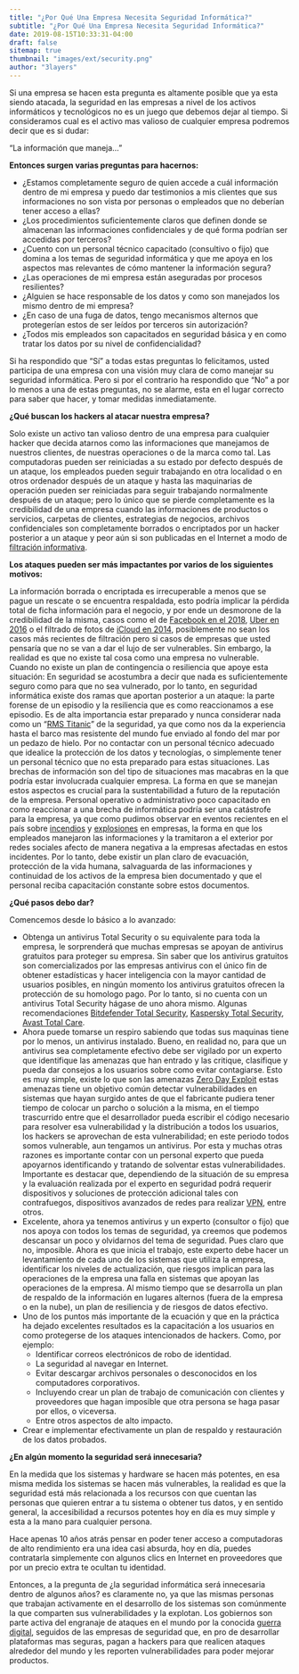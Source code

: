 ```yaml
---
title: "¿Por Qué Una Empresa Necesita Seguridad Informática?"
subtitle: "¿Por Qué Una Empresa Necesita Seguridad Informática?"
date: 2019-08-15T10:33:31-04:00
draft: false
sitemap: true
thumbnail: "images/ext/security.png"
author: "3layers"
---
```


Si una empresa se hacen esta pregunta es altamente posible que ya esta siendo atacada, la seguridad en las empresas a nivel de los activos informáticos y tecnológicos no es un juego que debemos dejar al tiempo. Si consideramos cual es el activo mas valioso de cualquier empresa podremos decir que es si dudar:

“La información que maneja…”

**Entonces surgen varias preguntas para hacernos:**

* ¿Estamos completamente seguro de quien accede a cuál información dentro de mi empresa y puedo dar testimonios a mis clientes que sus informaciones no son vista por personas o empleados que no deberían tener acceso a ellas?
* ¿Los procedimientos suficientemente claros que definen donde se almacenan las informaciones confidenciales y de qué forma podrían ser accedidas por terceros?
* ¿Cuento con un personal técnico capacitado (consultivo o fijo) que domina a los temas de seguridad informática y que me apoya en los aspectos mas relevantes de cómo mantener la información segura?
* ¿Las operaciones de mi empresa están aseguradas por procesos resilientes?
* ¿Alguien se hace responsable de los datos y como son manejados los mismo dentro de mi empresa?
* ¿En caso de una fuga de datos, tengo mecanismos alternos que protegerían estos de ser leídos por terceros sin autorización?
* ¿Todos mis empleados son capacitados en seguridad básica y en como tratar los datos por su nivel de confidencialidad?

Si ha respondido que “Sí” a todas estas preguntas lo felicitamos, usted participa de una empresa con una visión muy clara de como manejar su seguridad informática. Pero si por el contrario ha respondido que “No” a por lo menos a una de estas preguntas, no se alarme, esta en el lugar correcto para saber que hacer, y tomar medidas inmediatamente.

**¿Qué buscan los hackers al atacar nuestra empresa?**

Solo existe un activo tan valioso dentro de una empresa para cualquier hacker que decida atarnos como las informaciones que manejamos de nuestros clientes, de nuestras operaciones o de la marca como tal. Las computadoras pueden ser reiniciadas a su estado por defecto después de un ataque, los empleados pueden seguir trabajando en otra localidad o en otros ordenador después de un ataque y hasta las maquinarias de operación pueden ser reiniciadas para seguir trabajando normalmente después de un ataque; pero lo único que se pierde completamente es la credibilidad de una empresa cuando las informaciones de productos o servicios, carpetas de clientes, estrategias de negocios, archivos confidenciales son completamente borrados o encriptados por un hacker posterior a un ataque y peor aún si son publicadas en el Internet a modo de [filtración informativa](https://es.wikipedia.org/wiki/Filtraci%C3%B3n_informativa).

**Los ataques pueden ser más impactantes por varios de los siguientes motivos:**

La información borrada o encriptada es irrecuperable a menos que se pague un rescate o se encuentra respaldada, esto podría implicar la pérdida total de ficha información para el negocio, y por ende un desmorone de la credibilidad de la misma, casos como el de [Facebook en el 2018](https://newsroom.fb.com/news/2018/09/security-update/), [Uber en 2016](https://www.bbc.com/mundo/noticias-42075627) o el filtrado de fotos de [iCloud en 2014](https://es.wikipedia.org/wiki/Filtraci%C3%B3n_de_fotograf%C3%ADas_de_celebridades_de_2014), posiblemente no sean los casos más recientes de filtración pero si casos de empresas que usted pensaría que no se van a dar el lujo de ser vulnerables. Sin embargo, la realidad es que no existe tal cosa como una empresa no vulnerable.
Cuando no existe un plan de contingencia o resiliencia que apoye esta situación: En seguridad se acostumbra a decir que nada es suficientemente seguro como para que no sea vulnerado, por lo tanto, en seguridad informática existe dos ramas que aportan posterior a un ataque: la parte forense de un episodio y la resiliencia que es como reaccionamos a ese episodio. Es de alta importancia estar preparado y nunca considerar nada como un “[RMS Titanic](https://es.wikipedia.org/wiki/Hundimiento_del_RMS_Titanic)” de la seguridad, ya que como nos da la experiencia hasta el barco mas resistente del mundo fue enviado al fondo del mar por un pedazo de hielo.
Por no contactar con un personal técnico adecuado que idealice la protección de los datos y tecnologías, o simplemente tener un personal técnico que no esta preparado para estas situaciones. Las brechas de información son del tipo de situaciones mas macabras en la que podría estar involucrada cualquier empresa. La forma en que se manejan estos aspectos es crucial para la sustentabilidad a futuro de la reputación de la empresa.
Personal operativo o administrativo poco capacitado en como reaccionar a una brecha de informática podría ser una catástrofe para la empresa, ya que como pudimos observar en eventos recientes en el país sobre [incendios](https://www.diariolibre.com/actualidad/sucesos/fuego-destruye-tienda-de-electrodomesticos-lr-comercial-AP11698383) y [explosiones](https://www.diariolibre.com/actualidad/tragedia-polyplas-panorama-general-a-un-mes-de-la-explosion-PP11788106) en empresas, la forma en que los empleados manejaron las informaciones y la tramitaron a el exterior por redes sociales afecto de manera negativa a la empresas afectadas en estos incidentes. Por lo tanto, debe existir un plan claro de evacuación, protección de la vida humana, salvaguarda de las informaciones y continuidad de los activos de la empresa bien documentado y que el personal reciba capacitación constante sobre estos documentos.

**¿Qué pasos debo dar?**

Comencemos desde lo básico a lo avanzado:

* Obtenga un antivirus Total Security o su equivalente para toda la empresa, le sorprenderá que muchas empresas se apoyan de antivirus gratuitos para proteger su empresa. Sin saber que los antivirus gratuitos son comercializados por las empresas antivirus con el único fin de obtener estadísticas y hacer inteligencia con la mayor cantidad de usuarios posibles, en ningún momento los antivirus gratuitos ofrecen la protección de su homologo pago. Por lo tanto, si no cuenta con un antivirus Total Security hágase de uno ahora mismo. Algunas recomendaciones [Bitdefender Total Security](https://www.bitdefender.com/solutions/total-security-2.html?adobe_mc_sdid=SDID%3D0094E5FE781646C7-13DC433462CB5C5A%7CMCORGID%3D0E920C0F53DA9E9B0A490D45%40AdobeOrg%7CTS%3D1565879321&adobe_mc_ref=https%3A%2F%2Frubycom.com%2Fblog%2Fitem%2Fpor-que-una-empresa-necesita-seguridad-informatica%3Fcategory_id%3D77), [Kaspersky Total Security](https://latam.kaspersky.com/total-security), [Avast Total Care](https://www.avast.com/total-care).
* Ahora puede tomarse un respiro sabiendo que todas sus maquinas tiene por lo menos, un antivirus instalado. Bueno, en realidad no, para que un antivirus sea completamente efectivo debe ser vigilado por un experto que identifique las amenazas que han entrado y las critique, clasifique y pueda dar consejos a los usuarios sobre como evitar contagiarse. Esto es muy simple, existe lo que son las amenazas [Zero Day Exploit](https://es.wikipedia.org/wiki/Ataque_de_d%C3%ADa_cero) estas amenazas tiene un objetivo común detectar vulnerabilidades en sistemas que hayan surgido antes de que el fabricante pudiera tener tiempo de colocar un parcho o solución a la misma, en el tiempo trascurrido entre que el desarrollador pueda escribir el código necesario para resolver esa vulnerabilidad y la distribución a todos los usuarios, los hackers se aprovechan de esta vulnerabilidad; en este periodo todos somos vulnerable, aun tengamos un antivirus. Por esta y muchas otras razones es importante contar con un personal experto que pueda apoyarnos identificando y tratando de solventar estas vulnerabilidades. Importante es destacar que, dependiendo de la situación de su empresa y la evaluación realizada por el experto en seguridad podrá requerir dispositivos y soluciones de protección adicional tales con contrafuegos, dispositivos avanzados de redes para realizar [VPN](https://es.wikipedia.org/wiki/Red_privada_virtual), entre otros.
* Excelente, ahora ya tenemos antivirus y un experto (consultor o fijo) que nos apoya con todos los temas de seguridad, ya creemos que podemos descansar un poco y olvidarnos del tema de seguridad. Pues claro que no, imposible. Ahora es que inicia el trabajo, este experto debe hacer un levantamiento de cada uno de los sistemas que utiliza la empresa, identificar los niveles de actualización, que riesgos implican para las operaciones de la empresa una falla en sistemas que apoyan las operaciones de la empresa. Al mismo tiempo que se desarrolla un plan de respaldo de la información en lugares alternos (fuera de la empresa o en la nube), un plan de resiliencia y de riesgos de datos efectivo.
* Uno de los puntos más importante de la ecuación y que en la práctica ha dejado excelentes resultados es la capacitación a los usuarios en como protegerse de los ataques intencionados de hackers. Como, por ejemplo:
  + Identificar correos electrónicos de robo de identidad.
  + La seguridad al navegar en Internet.
  + Evitar descargar archivos personales o desconocidos en los computadores corporativos.
  + Incluyendo crear un plan de trabajo de comunicación con clientes y proveedores que hagan imposible que otra persona se haga pasar por ellos, o viceversa.
  + Entre otros aspectos de alto impacto.
* Crear e implementar efectivamente un plan de respaldo y restauración de los datos probados.

**¿En algún momento la seguridad será innecesaria?**

En la medida que los sistemas y hardware se hacen más potentes, en esa misma medida los sistemas se hacen más vulnerables, la realidad es que la seguridad está más relacionada a los recursos con que cuentan las personas que quieren entrar a tu sistema o obtener tus datos, y en sentido general, la accesibilidad a recursos potentes hoy en día es muy simple y esta a la mano para cualquier persona.

Hace apenas 10 años atrás pensar en poder tener acceso a computadoras de alto rendimiento era una idea casi absurda, hoy en día, puedes contratarla simplemente con algunos clics en Internet en proveedores que por un precio extra te ocultan tu identidad.

Entonces, a la pregunta de ¿la seguridad informática será innecesaria dentro de algunos años? es claramente no, ya que las mismas personas que trabajan activamente en el desarrollo de los sistemas son comúnmente la que comparten sus vulnerabilidades y la explotan. Los gobiernos son parte activa del engranaje de ataques en el mundo por la conocida [guerra digital](https://es.wikipedia.org/wiki/Guerra_inform%C3%A1tica), seguidos de las empresas de seguridad que, en pro de desarrollar plataformas mas seguras, pagan a hackers para que realicen ataques alrededor del mundo y les reporten vulnerabilidades para poder mejorar productos.